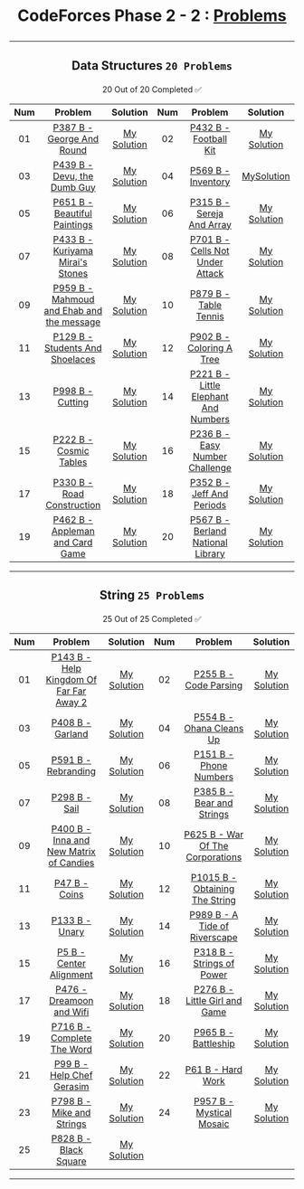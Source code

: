 # <p align="center">CodeForces Phase 2 - 2 : [Problems](https://github.com/cs-MohamedAyman/Problem-Solving-Training/tree/master/level-2/codeforces/phase-2-2)</p>
***

<!--
✅ *Problem * - [Problem Link]() - [My Solution]()
🏗️
|PA|[]()|[My Solution]()|PB|[]()|[My Solution]()|
-->

## <p align="center"> Data Structures `20 Problems` </p>
<p align="center"> 20 Out of 20 Completed ✅</p>

|**Num**|**Problem**|**Solution**|**Num**|**Problem**|**Solution**|
|:----:|:----:|:----:|:----:|:----:|:----:|
|01|[P387 B - George And Round](https://codeforces.com/problemset/problem/387/B)|[My Solution](https://github.com/GeorgeBeshay/ProblemSolving/blob/main/CF_Phase_2_2/Data_Structure/P387B_GeorgeAndRound.java)|02|[P432 B - Football Kit](https://codeforces.com/problemset/problem/432/B)|[My Solution](https://github.com/GeorgeBeshay/ProblemSolving/blob/main/CF_Phase_2_2/Data_Structure/P432B_FootballKit.java)|
|03|[P439 B - Devu, the Dumb Guy](https://codeforces.com/contest/439/problem/B)|[My Solution](https://github.com/GeorgeBeshay/ProblemSolving/blob/main/CF_Phase_2_2/Data_Structure/P439B_DevuTheDumbGuy.java)|04|[P569 B - Inventory](https://codeforces.com/contest/569/problem/B)|[MySolution](https://github.com/GeorgeBeshay/ProblemSolving/blob/main/CF_Phase_2_2/Data_Structure/P569B_Inventory.java)|
|05|[P651 B - Beautiful Paintings](https://codeforces.com/problemset/problem/651/B)|[My Solution](https://github.com/GeorgeBeshay/ProblemSolving/blob/main/CF_Phase_2_2/Data_Structure/P651B_BeautifulPaintings.py)|06|[P315 B - Sereja And Array](https://codeforces.com/problemset/problem/315/B)|[My Solution](https://github.com/GeorgeBeshay/ProblemSolving/blob/main/CF_Phase_2_2/Data_Structure/P315B_SerejaAndArray.java)|
|07|[P433 B - Kuriyama Mirai's Stones](https://codeforces.com/problemset/problem/433/B)|[My Solution](https://github.com/GeorgeBeshay/ProblemSolving/blob/main/CF_Phase_2_2/Data_Structure/P433B_KuriyamaMirasStones.py)|08|[P701 B - Cells Not Under Attack](https://codeforces.com/problemset/problem/701/B)|[My Solution](https://github.com/GeorgeBeshay/ProblemSolving/blob/main/CF_Phase_2_2/Data_Structure/P701B_CellsNotUnderAttack.py)|
|09|[P959 B - Mahmoud and Ehab and the message](https://codeforces.com/problemset/problem/959/B)|[My Solution](https://github.com/GeorgeBeshay/ProblemSolving/blob/main/CF_Phase_2_2/Data_Structure/P959B_MahmoudAndEhabAndTheMessage.py)|10|[P879 B - Table Tennis](https://codeforces.com/problemset/problem/879/B)|[My Solution](https://github.com/GeorgeBeshay/ProblemSolving/blob/main/CF_Phase_2_2/Data_Structure/P879B_TableTennis.py)|
|11|[P129 B - Students And Shoelaces](https://codeforces.com/contest/129/problem/B)|[My Solution](https://github.com/GeorgeBeshay/ProblemSolving/blob/main/CF_Phase_2_2/Data_Structure/P129B_StudentsAndShoeLaces.py)|12|[P902 B - Coloring A Tree](https://codeforces.com/contest/902/problem/B)|[My Solution](https://github.com/GeorgeBeshay/ProblemSolving/blob/main/CF_Phase_2_2/Data_Structure/P902B_ColoringATree.java)|
|13|[P998 B - Cutting](https://codeforces.com/contest/998/problem/B)|[My Solution](https://github.com/GeorgeBeshay/ProblemSolving/blob/main/CF_Phase_2_2/Data_Structure/P998B_Cutting.py)|14|[P221 B - Little Elephant And Numbers](https://codeforces.com/contest/221/problem/B)|[My Solution](https://github.com/GeorgeBeshay/ProblemSolving/blob/main/CF_Phase_2_2/Data_Structure/P221B_LittleElephantAndNumbers.py)|
|15|[P222 B - Cosmic Tables](https://codeforces.com/contest/222/problem/B)|[My Solution](https://github.com/GeorgeBeshay/ProblemSolving/blob/main/CF_Phase_2_2/Data_Structure/P222B_CosmicTables.cpp)|16|[P236 B - Easy Number Challenge](https://codeforces.com/contest/236/problem/B)|[My Solution](https://github.com/GeorgeBeshay/ProblemSolving/blob/main/CF_Phase_2_2/Data_Structure/P236B_EasyNumberChallenge.cpp)|
|17|[P330 B - Road Construction](https://codeforces.com/problemset/problem/330/B)|[My Solution](https://github.com/GeorgeBeshay/ProblemSolving/blob/main/CF_Phase_2_2/Data_Structure/P330B_RoadConstruction.java)|18|[P352 B - Jeff And Periods](https://codeforces.com/problemset/problem/352/B)|[My Solution](https://github.com/GeorgeBeshay/ProblemSolving/blob/main/CF_Phase_2_2/Data_Structure/P352B_JeffAndPeriods.cpp)|
|19|[P462 B - Appleman and Card Game](https://codeforces.com/contest/462/problem/B)|[My Solution](https://github.com/GeorgeBeshay/ProblemSolving/blob/main/CF_Phase_2_2/Data_Structure/P462B_ApplemanAndCardGame.cpp)|20|[P567 B - Berland National Library](https://codeforces.com/problemset/problem/567/B)|[My Solution](https://github.com/GeorgeBeshay/ProblemSolving/blob/main/CF_Phase_2_2/Data_Structure/P567B_BerlandNationalLibrary.java)|
***
## <p align="center"> String `25 Problems` </p>
<p align="center"> 25 Out of 25 Completed ✅</p>

|**Num**|**Problem**|**Solution**|**Num**|**Problem**|**Solution**|
|:----:|:----:|:----:|:----:|:----:|:----:|
|01|[P143 B - Help Kingdom Of Far Far Away 2](https://codeforces.com/problemset/problem/143/B)|[My Solution](https://github.com/GeorgeBeshay/ProblemSolving/blob/main/CF_Phase_2_2/String/P143B_HelpKingdomOfFarFarAway2.py)|02|[P255 B - Code Parsing](https://codeforces.com/contest/255/problem/B)|[My Solution](https://github.com/GeorgeBeshay/ProblemSolving/blob/main/CF_Phase_2_2/String/P255B_CodeParsing.py)|
|03|[P408 B - Garland](https://codeforces.com/problemset/problem/408/B)|[My Solution](https://github.com/GeorgeBeshay/ProblemSolving/blob/main/CF_Phase_2_2/String/P408B_Garland.py)|04|[P554 B - Ohana Cleans Up](https://codeforces.com/problemset/problem/554/B)|[My Solution](https://github.com/GeorgeBeshay/ProblemSolving/blob/main/CF_Phase_2_2/String/P554B_OhanaCleansUp.py)|
|05|[P591 B - Rebranding](https://codeforces.com/contest/591/problem/B)|[My Solution](https://github.com/GeorgeBeshay/ProblemSolving/blob/main/CF_Phase_2_2/String/P591B_Rebranding.py)|06|[P151 B - Phone Numbers](https://codeforces.com/problemset/problem/151/B)|[My Solution](https://github.com/GeorgeBeshay/ProblemSolving/blob/main/CF_Phase_2_2/String/P151B_PhoneNumbers.java)|
|07|[P298 B - Sail](https://codeforces.com/problemset/problem/298/B)|[My Solution](https://github.com/GeorgeBeshay/ProblemSolving/blob/main/CF_Phase_2_2/String/P298B_Sail.java)|08|[P385 B - Bear and Strings](https://codeforces.com/contest/385/problem/B)|[My Solution](https://github.com/GeorgeBeshay/ProblemSolving/blob/main/CF_Phase_2_2/String/P385B_BearAndStrings.java)|
|09|[P400 B - Inna and New Matrix of Candies](https://codeforces.com/problemset/problem/400/B)|[My Solution](https://github.com/GeorgeBeshay/ProblemSolving/blob/main/CF_Phase_2_2/String/P400B_InnaAndNewMatrixOfCandies.java)|10|[P625 B - War Of The Corporations](https://codeforces.com/contest/625/problem/B)|[My Solution](https://github.com/GeorgeBeshay/ProblemSolving/blob/main/CF_Phase_2_2/String/P625B_WarOfTheCorporations.java)|
|11|[P47 B - Coins](https://codeforces.com/problemset/problem/47/B)|[My Solution](https://github.com/GeorgeBeshay/ProblemSolving/blob/main/CF_Phase_2_2/String/P47B_Coins.java)|12|[P1015 B - Obtaining The String](https://codeforces.com/contest/1015/problem/B)|[My Solution](https://github.com/GeorgeBeshay/ProblemSolving/blob/main/CF_Phase_2_2/String/P1015B_ObtainingTheString.java)|
|13|[P133 B - Unary](https://codeforces.com/contest/133/problem/B)|[My Solution](https://github.com/GeorgeBeshay/ProblemSolving/blob/main/CF_Phase_2_2/String/P133B_Unary.java)|14|[P989 B - A Tide of Riverscape](https://codeforces.com/contest/989/problem/B)|[My Solution](https://github.com/GeorgeBeshay/ProblemSolving/blob/main/CF_Phase_2_2/String/P989B_ATideOfRiverscape.java)|
|15|[P5 B - Center Alignment](https://codeforces.com/contest/5/problem/B)|[My Solution](https://github.com/GeorgeBeshay/ProblemSolving/blob/main/CF_Phase_2_2/String/P5B_CenterAlignment.cpp)|16|[P318 B - Strings of Power](https://codeforces.com/problemset/problem/318/B)|[My Solution](https://github.com/GeorgeBeshay/ProblemSolving/blob/main/CF_Phase_2_2/String/P318B_StringsOfPower.cpp)|
|17|[P476  - Dreamoon and Wifi](https://codeforces.com/contest/476/problem/B)|[My Solution](https://github.com/GeorgeBeshay/ProblemSolving/blob/main/CF_Phase_2_2/String/P476B_DreamoonAndWifi.cpp)|18|[P276 B - Little Girl and Game](https://codeforces.com/problemset/problem/276/B)|[My Solution](https://github.com/GeorgeBeshay/ProblemSolving/blob/main/CF_Phase_2_2/String/P276B_LittleGirlAndGame.cpp)|
|19|[P716 B - Complete The Word](https://codeforces.com/problemset/problem/716/B)|[My Solution](https://github.com/GeorgeBeshay/ProblemSolving/blob/main/CF_Phase_2_2/String/P716B_CompleteTheWord.cpp)|20|[P965 B - Battleship](https://codeforces.com/problemset/problem/965/B)|[My Solution](https://github.com/GeorgeBeshay/ProblemSolving/blob/main/CF_Phase_2_2/String/P965B_Battleship.cpp)|
|21|[P99 B - Help Chef Gerasim](https://codeforces.com/contest/99/problem/B)|[My Solution](https://github.com/GeorgeBeshay/ProblemSolving/blob/main/CF_Phase_2_2/String/P99B_HelpChefGerasim.cpp)|22|[P61 B - Hard Work](https://codeforces.com/problemset/problem/61/B)|[My Solution](https://github.com/GeorgeBeshay/ProblemSolving/blob/main/CF_Phase_2_2/String/P61B_HardWork.cpp)|
|23|[P798 B - Mike and Strings](https://codeforces.com/contest/798/problem/B)|[My Solution](https://github.com/GeorgeBeshay/ProblemSolving/blob/main/CF_Phase_2_2/String/P798B_MikeAndStrings.cpp)|24|[P957 B - Mystical Mosaic](https://codeforces.com/problemset/problem/957/B)|[My Solution](https://github.com/GeorgeBeshay/ProblemSolving/blob/main/CF_Phase_2_2/String/P957B_MysticalMosaic.cpp)|
|25|[P828 B - Black Square](https://codeforces.com/contest/828/problem/B)|[My Solution](https://github.com/GeorgeBeshay/ProblemSolving/blob/main/CF_Phase_2_2/String/P828B_BlackSquare.cpp)||[]()|[]()|
***
